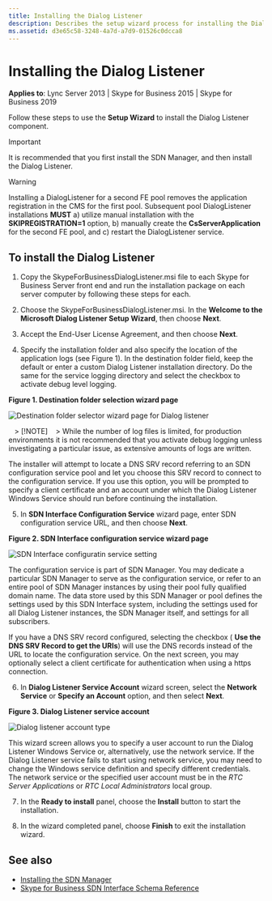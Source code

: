 ```yaml
---
title: Installing the Dialog Listener
description: Describes the setup wizard process for installing the Dialog Listener component and provides the detailed steps and information for installation.
ms.assetid: d3e65c58-3248-4a7d-a7d9-01526c0dcca8
---
```



# Installing the Dialog Listener


  
    
    

 **Applies to**: Lync Server 2013 | Skype for Business 2015 | Skype for Business 2019

Follow these steps to use the **Setup Wizard** to install the Dialog Listener component.
  
    
    


> [!IMPORTANT]
> It is recommended that you first install the SDN Manager, and then install the Dialog Listener. 
  
    
    
> [!WARNING]
> Installing a DialogListener for a second FE pool removes the application registration in the CMS for the first pool. Subsequent pool DialogListener installations **MUST** a) utilize manual installation with the **SKIPREGISTRATION=1** option, b) manually create the **CsServerApplication** for the second FE pool, and c) restart the DialogListener service.



## To install the Dialog Listener


1. Copy the SkypeForBusinessDialogListener.msi file to each Skype for Business Server front end and run the installation package on each server computer by following these steps for each. 
    
  
2. Choose the SkypeForBusinessDialogListener.msi. In the **Welcome to the Microsoft Dialog Listener Setup Wizard**, then choose **Next**.
    
  
3. Accept the End-User License Agreement, and then choose **Next**.
    
  
4. Specify the installation folder and also specify the location of the application logs (see Figure 1). In the destination folder field, keep the default or enter a custom Dialog Listener installation directory. Do the same for the service logging directory and select the checkbox to activate debug level logging. 
    
  **Figure 1. Destination folder selection wizard page**

  

  ![Destination folder selector wizard page for Dialog listener](../images/abe44d50-9c94-4892-8b02-d8fd206c344b.png)
  

    
   > [!NOTE]
   > While the number of log files is limited, for production environments it is not recommended that you activate debug logging unless investigating a particular issue, as extensive amounts of logs are written. 

   The installer will attempt to locate a DNS SRV record referring to an SDN configuration service pool and let you choose this SRV record to connect to the configuration service. If you use this option, you will be prompted to specify a client certificate and an account under which the Dialog Listener Windows Service should run before continuing the installation.
    
  
5. In **SDN Interface Configuration Service** wizard page, enter SDN configuration service URL, and then choose **Next**.
    
  **Figure 2. SDN Interface configuration service wizard page**

  

  ![SDN Interface configuratin service setting](../images/44362d7e-cec6-476b-b1ef-0e72ee0bb266.png)
  

The configuration service is part of SDN Manager. You may dedicate a particular SDN Manager to serve as the configuration service, or refer to an entire pool of SDN Manager instances by using their pool fully qualified domain name. The data store used by this SDN Manager or pool defines the settings used by this SDN Interface system, including the settings used for all Dialog Listener instances, the SDN Manager itself, and settings for all subscribers. 
    
If you have a DNS SRV record configured, selecting the checkbox ( **Use the DNS SRV Record to get the URIs**) will use the DNS records instead of the URL to locate the configuration service. On the next screen, you may optionally select a client certificate for authentication when using a https connection. 
    
  
6. In **Dialog Listener Service Account** wizard screen, select the **Network Service** or **Specify an Account** option, and then select **Next**.
    
  **Figure 3. Dialog Listener service account**

  

  ![Dialog listener account type](../images/1d36db0f-f1dd-436d-a6fb-fbde5c445b7d.png)
  

This wizard screen allows you to specify a user account to run the Dialog Listener Windows Service or, alternatively, use the network service. If the Dialog Listener service fails to start using network service, you may need to change the Windows service definition and specify different credentials. The network service or the specified user account must be in the  *RTC Server Applications*  or *RTC Local Administrators*  local group.
    
  
7. In the **Ready to install** panel, choose the **Install** button to start the installation.
    
  
8. In the wizard completed panel, choose **Finish** to exit the installation wizard.
    
  

## See also

-  [Installing the SDN Manager](installing-the-sdn-manager.md) 
-  [Skype for Business SDN Interface Schema Reference](skype-for-business-sdn-interface-schema-reference.md)
    
  

